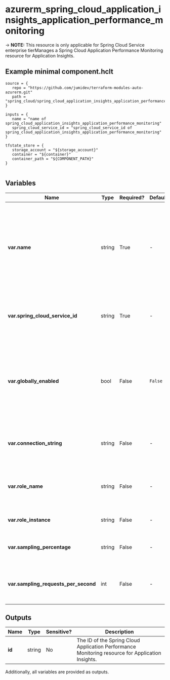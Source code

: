 # azurerm_spring_cloud_application_insights_application_performance_monitoring

-> **NOTE:** This resource is only applicable for Spring Cloud Service enterprise tierManages a Spring Cloud Application Performance Monitoring resource for Application Insights.

## Example minimal component.hclt

```hcl
source = {
   repo = "https://github.com/jumidev/terraform-modules-auto-azurerm.git" 
   path = "spring_cloud/spring_cloud_application_insights_application_performance_monitoring" 
}

inputs = {
   name = "name of spring_cloud_application_insights_application_performance_monitoring" 
   spring_cloud_service_id = "spring_cloud_service_id of spring_cloud_application_insights_application_performance_monitoring" 
}

tfstate_store = {
   storage_account = "${storage_account}" 
   container = "${container}" 
   container_path = "${COMPONENT_PATH}" 
}


```

## Variables

| Name | Type | Required? |  Default  |  Description |
| ---- | ---- | --------- |  ----------- | ----------- |
| **var.name** | string | True | -  |  The name which should be used for this Spring Cloud Application Performance Monitoring resource for Application Insights. Changing this forces a new resource to be created. | 
| **var.spring_cloud_service_id** | string | True | -  |  The ID of the Spring Cloud Service. Changing this forces a new resource to be created. | 
| **var.globally_enabled** | bool | False | `False`  |  Specifies whether the Spring Cloud Application Performance Monitoring resource for Application Insights is enabled globally. Defaults to `false`. | 
| **var.connection_string** | string | False | -  |  The instrumentation key used to push data to Application Insights. | 
| **var.role_name** | string | False | -  |  Specifies the cloud role name used to label the component on the application map. | 
| **var.role_instance** | string | False | -  |  Specifies the cloud role instance. | 
| **var.sampling_percentage** | string | False | -  |  Specifies the percentage for fixed-percentage sampling. | 
| **var.sampling_requests_per_second** | int | False | -  |  Specifies the number of requests per second for the rate-limited sampling. | 



## Outputs

| Name | Type | Sensitive? | Description |
| ---- | ---- | --------- | --------- |
| **id** | string | No  | The ID of the Spring Cloud Application Performance Monitoring resource for Application Insights. | 

Additionally, all variables are provided as outputs.
